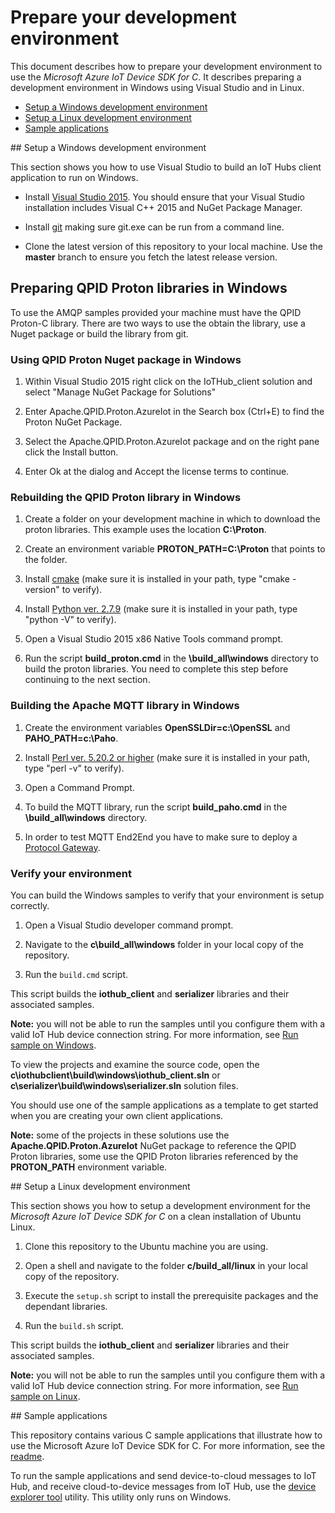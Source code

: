 # Prepare your development environment

This document describes how to prepare your development environment to use the *Microsoft Azure IoT Device SDK for C*. It describes preparing a development environment in Windows using Visual Studio and in Linux.

- [Setup a Windows development environment](#windows)
- [Setup a Linux development environment](#linux)
- [Sample applications](#samplecode)

<a name="windows"/>
## Setup a Windows development environment

This section shows you how to use Visual Studio to build an IoT Hubs client application to run on Windows.

- Install [Visual Studio 2015][visual-studio]. You should ensure that your Visual Studio installation includes Visual C++ 2015 and NuGet Package Manager.

- Install [git](www.git-scm.com) making sure git.exe can be run from a command line.

- Clone the latest version of this repository to your local machine. Use the **master** branch to ensure you fetch the latest release version.

## Preparing QPID Proton libraries in Windows

To use the AMQP samples provided your machine must have the QPID Proton-C library.  There are two ways to use the obtain the library, use a Nuget package or build the library from git.

### Using QPID Proton Nuget package in Windows

1. Within Visual Studio 2015 right click on the IoTHub_client solution and select "Manage NuGet Package for Solutions"

2. Enter Apache.QPID.Proton.AzureIot in the Search box (Ctrl+E) to find the Proton NuGet Package.

3. Select the Apache.QPID.Proton.AzureIot package and on the right pane click the Install button.

4. Enter Ok at the dialog and Accept the license terms to continue.

### Rebuilding the QPID Proton library in Windows

1. Create a folder on your development machine in which to download the proton libraries. This example uses the location **C:\Proton**.

2. Create an environment variable **PROTON_PATH=C:\Proton** that points to the folder.

3. Install [cmake](http://www.cmake.org/) (make sure it is installed in your path, type "cmake -version" to verify).

4. Install  [Python ver. 2.7.9](https://www.python.org/downloads/) (make sure it is installed in your path, type "python -V" to verify).

5. Open a Visual Studio 2015 x86 Native Tools command prompt.

6. Run the script **build_proton.cmd** in the **\build_all\windows** directory to build the proton libraries. You need to complete this step before continuing to the next section.

### Building the Apache MQTT library in Windows

1. Create the environment variables **OpenSSLDir=c:\OpenSSL** and **PAHO_PATH=c:\Paho**.

2. Install [Perl ver. 5.20.2 or higher](https://www.perl.org/get.html) (make sure it is installed in your path, type "perl -v" to verify).

3. Open a Command Prompt.

4. To build the MQTT library, run the script **build_paho.cmd** in the **\build_all\windows** directory.

5. In order to test MQTT End2End you have to make sure to deploy a [Protocol Gateway](https://github.com/Azure/azure-iot-protocol-gateway/blob/master/README.md).

### Verify your environment

You can build the Windows samples to verify that your environment is setup correctly.

1. Open a Visual Studio developer command prompt.

2. Navigate to the **c\\build_all\\windows** folder in your local copy of the repository.

3. Run the `build.cmd` script.

This script builds the **iothub_client** and **serializer** libraries and their associated samples.

**Note:** you will not be able to run the samples until you configure them with a valid IoT Hub device connection string. For more information, see [Run sample on Windows](run_sample_on_Windows.md).

To view the projects and examine the source code, open the **c\\iothubclient\\build\\windows\\iothub_client.sln** or **c\\serializer\\build\\windows\\serializer.sln** solution files.

You should use one of the sample applications as a template to get started when you are creating your own client applications.

**Note:** some of the projects in these solutions use the **Apache.QPID.Proton.AzureIot** NuGet package to reference the QPID Proton libraries, some use the QPID Proton libraries referenced by the **PROTON_PATH** environment variable.

<a name="linux"/>
## Setup a Linux development environment

This section shows you how to setup a development environment for the *Microsoft Azure IoT Device SDK for C* on a clean installation of Ubuntu Linux.

1. Clone this repository to the Ubuntu machine you are using.

2. Open a shell and navigate to the folder **c/build_all/linux** in your local copy of the repository.

3. Execute the `setup.sh` script to install the prerequisite packages and the dependant libraries.

4. Run the `build.sh` script.

This script builds the **iothub_client** and **serializer** libraries and their associated samples.

**Note:** you will not be able to run the samples until you configure them with a valid IoT Hub device connection string. For more information, see [Run sample on Linux](run_sample_on_desktop_linux.md).

<a name="samplecode"/>
## Sample applications

This repository contains various C sample applications that illustrate how to use the Microsoft Azure IoT Device SDK for C. For more information, see the [readme][readme].

To run the sample applications and send device-to-cloud messages to IoT Hub, and receive cloud-to-device messages from IoT Hub, use the [device explorer tool](../../tools/DeviceExplorer/doc/how_to_use_device_explorer.md) utility. This utility only runs on Windows.

[visual-studio]: https://www.visualstudio.com/
[readme]: ../readme.md
[device-explorer]: ../../tools/DeviceExplorer/doc/how_to_use_device_explorer.md
